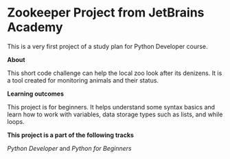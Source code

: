 # Zookeeper Project from JetBrains Academy
This is a very first project of a study plan for Python Developer course.

**About**

This short code challenge can help the local zoo look after its denizens. It is a tool created for monitoring animals and their status.

**Learning outcomes**

This project is for beginners. It helps understand some syntax basics and learn how to work with variables, data storage types such as lists, and while loops.

**This project is a part of the following tracks**

*Python Developer* and *Python for Beginners*

